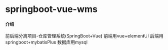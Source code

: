 # springboot-vue-wms

#### 介绍
前后端分离项目-仓库管理系统(SpringBoot+Vue)
前端用vue+elementUI
后端用springboot+mybatisPlus
数据库用mysql
